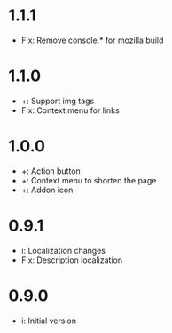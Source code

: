 # 1.1.1
* Fix: Remove console.* for mozilla build

# 1.1.0
* +: Support img tags
* Fix: Context menu for links

# 1.0.0
* +: Action button
* +: Context menu to shorten the page
* +: Addon icon

# 0.9.1
* i: Localization changes
* Fix: Description localization

# 0.9.0
* i: Initial version

